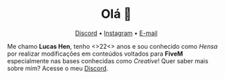 <h1 align="center">Olá 👋</h1>

<p align="center">
    <a href="https://discord.gg/Hensa">Discord</a> •
  <a href="https://instagram.com/oisouhen/">Instagram</a> •
  <a href="mailto:lhdsa@icloud.com">E-mail</a>  
</p>

Me chamo <b>Lucas Hen</b>, tenho <>22<> anos e sou conhecido como <i>Hensa</i> por realizar modificações em conteúdos voltados para <b>FiveM</b> especialmente nas bases conhecidas como <i>Creative</i>! Quer saber mais sobre mim? Acesse o meu <a href="https://discord.gg/Hensa">Discord</a>.
